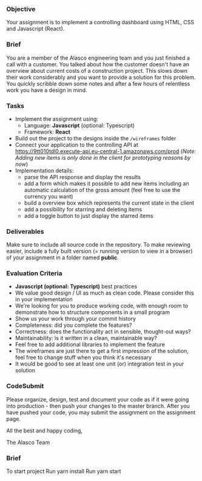 ### Objective

Your assignment is to implement a controlling dashboard using HTML, CSS and Javascript (React).

### Brief

You are a member of the Alasco engineering team and you just finished a call with a customer. You talked about how the customer doesn't have an overview about current costs of a construction project. This slows down their work considerably and you want to provide a solution for this problem. You quickly scribble down some notes and after a few hours of relentless work you have a design in mind.

### Tasks

* Implement the assignment using:
  * Language: **Javascript** (optional: Typescript)
  * Framework: **React**
* Build out the project to the designs inside the `/wireframes` folder
* Connect your application to the controlling API at https://9tt010tdl0.execute-api.eu-central-1.amazonaws.com/prod (_Note: Adding new items is only done in the client for prototyping reasons by now_)
* Implementation details:
  * parse the API response and display the results
  * add a form which makes it possible to add new items including an automatic calculation of the gross amount (feel free to use the currency you want)
  * build a overview box which represents the current state in the client
  * add a possibility for starring and deleting items
  * add a toggle button to just display the starred items

### Deliverables

Make sure to include all source code in the repository. To make reviewing easier, include a fully built version (= running version to view in a browser) of your assignment in a folder named **public**.

### Evaluation Criteria

* **Javascript (optional: Typescript)** best practices
* We value good design / UI as much as clean code. Please consider this in your implementation
* We're looking for you to produce working code, with enough room to demonstrate how to structure components in a small program
* Show us your work through your commit history
* Completeness: did you complete the features?
* Correctness: does the functionality act in sensible, thought-out ways?
* Maintainability: is it written in a clean, maintainable way?
* Feel free to add additional libraries to implement the feature
* The wireframes are just there to get a first impression of the solution, feel free to change stuff when you think it's necessary
* It would be good to see at least one unit (or) integration test in your solution

### CodeSubmit

Please organize, design, test and document your code as if it were going into production - then push your changes to the master branch. After you have pushed your code, you may submit the assignment on the assignment page.

All the best and happy coding,

The Alasco Team

### Brief 
To start project 
Run yarn install 
Run yarn start
